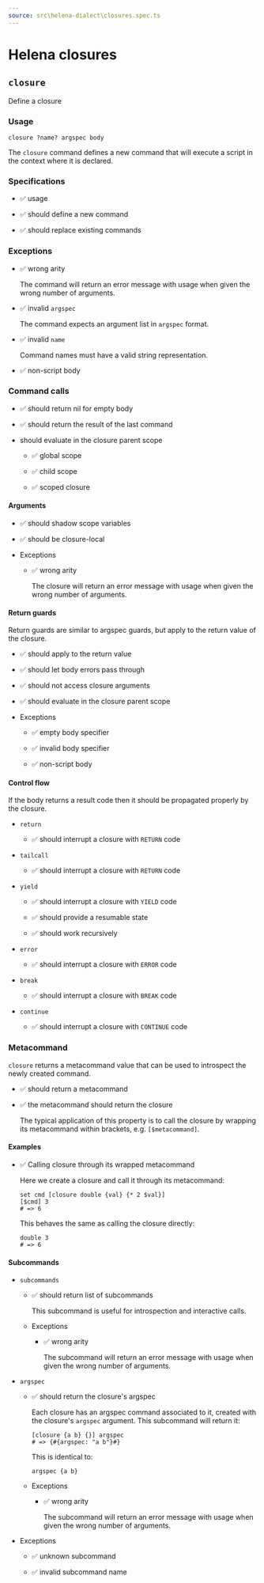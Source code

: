 ```yaml
---
source: src\helena-dialect\closures.spec.ts
---
```

# Helena closures

## `closure`

Define a closure

### Usage

```lna
closure ?name? argspec body
```

The `closure` command defines a new command that will execute a script
in the context where it is declared.

### Specifications

- ✅ usage

- ✅ should define a new command

- ✅ should replace existing commands

### Exceptions

- ✅ wrong arity

  The command will return an error message with usage when given the
  wrong number of arguments.

- ✅ invalid `argspec`

  The command expects an argument list in `argspec` format.

- ✅ invalid `name`

  Command names must have a valid string representation.

- ✅ non-script body

### Command calls

- ✅ should return nil for empty body

- ✅ should return the result of the last command

- should evaluate in the closure parent scope

  - ✅ global scope

  - ✅ child scope

  - ✅ scoped closure

#### Arguments

- ✅ should shadow scope variables

- ✅ should be closure-local

- Exceptions

  - ✅ wrong arity

    The closure will return an error message with usage when given
    the wrong number of arguments.

#### Return guards

Return guards are similar to argspec guards, but apply to the
return value of the closure.

- ✅ should apply to the return value

- ✅ should let body errors pass through

- ✅ should not access closure arguments

- ✅ should evaluate in the closure parent scope

- Exceptions

  - ✅ empty body specifier

  - ✅ invalid body specifier

  - ✅ non-script body

#### Control flow

If the body returns a result code then it should be propagated
properly by the closure.

- `return`

  - ✅ should interrupt a closure with `RETURN` code

- `tailcall`

  - ✅ should interrupt a closure with `RETURN` code

- `yield`

  - ✅ should interrupt a closure with `YIELD` code

  - ✅ should provide a resumable state

  - ✅ should work recursively

- `error`

  - ✅ should interrupt a closure with `ERROR` code

- `break`

  - ✅ should interrupt a closure with `BREAK` code

- `continue`

  - ✅ should interrupt a closure with `CONTINUE` code

### Metacommand

`closure` returns a metacommand value that can be used to introspect
the newly created command.

- ✅ should return a metacommand

- ✅ the metacommand should return the closure

  The typical application of this property is to call the closure by
  wrapping its metacommand within brackets, e.g. `[$metacommand]`.

#### Examples

- ✅ Calling closure through its wrapped metacommand

  Here we create a closure and call it through its metacommand:

  ```lna
  set cmd [closure double {val} {* 2 $val}]
  [$cmd] 3
  # => 6
  ```

  This behaves the same as calling the closure directly:

  ```lna
  double 3
  # => 6
  ```

#### Subcommands

- `subcommands`

  - ✅ should return list of subcommands

    This subcommand is useful for introspection and interactive
    calls.

  - Exceptions

    - ✅ wrong arity

      The subcommand will return an error message with usage when
      given the wrong number of arguments.

- `argspec`

  - ✅ should return the closure's argspec

    Each closure has an argspec command associated to it, created
    with the closure's `argspec` argument. This subcommand will
    return it:

    ```lna
    [closure {a b} {}] argspec
    # => {#{argspec: "a b"}#}
    ```

    This is identical to:

    ```lna
    argspec {a b}
    ```

  - Exceptions

    - ✅ wrong arity

      The subcommand will return an error message with usage when
      given the wrong number of arguments.

- Exceptions

  - ✅ unknown subcommand

  - ✅ invalid subcommand name

